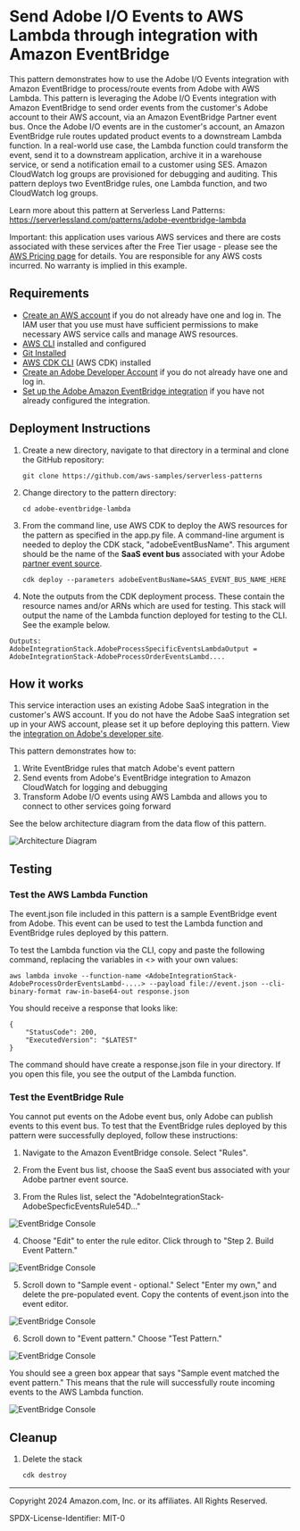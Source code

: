 # Send Adobe I/O Events to AWS Lambda through integration with Amazon EventBridge

This pattern demonstrates how to use the Adobe I/O Events integration with Amazon EventBridge to process/route events from Adobe with AWS Lambda. This pattern is leveraging the Adobe I/O Events integration with Amazon EventBridge to send order events from the customer's Adobe account to their AWS account, via an Amazon EventBridge Partner event bus. Once the Adobe I/O events are in the customer's account, an Amazon EventBridge rule routes updated product events to a downstream Lambda function. In a real-world use case, the Lambda function could transform the event, send it to a downstream application, archive it in a warehouse service, or send a notification email to a customer using SES. Amazon CloudWatch log groups are provisioned for debugging and auditing. This pattern deploys two EventBridge rules, one Lambda function, and two CloudWatch log groups.
    
Learn more about this pattern at Serverless Land Patterns: https://serverlessland.com/patterns/adobe-eventbridge-lambda

Important: this application uses various AWS services and there are costs associated with these services after the Free Tier usage - please see the [AWS Pricing page](https://aws.amazon.com/pricing/) for details. You are responsible for any AWS costs incurred. No warranty is implied in this example.

## Requirements

* [Create an AWS account](https://portal.aws.amazon.com/gp/aws/developer/registration/index.html) if you do not already have one and log in. The IAM user that you use must have sufficient permissions to make necessary AWS service calls and manage AWS resources.
* [AWS CLI](https://docs.aws.amazon.com/cli/latest/userguide/install-cliv2.html) installed and configured
* [Git Installed](https://git-scm.com/book/en/v2/Getting-Started-Installing-Git)
* [AWS CDK CLI](https://docs.aws.amazon.com/cdk/v2/guide/getting_started.html) (AWS CDK) installed
* [Create an Adobe Developer Account](https://www.adobe.com/sign/developer-form.html) if you do not already have one and log in. 
* [Set up the Adobe Amazon EventBridge integration](https://developer.adobe.com/events/docs/guides/amazon_eventbridge/) if you have not already configured the integration.


## Deployment Instructions

1. Create a new directory, navigate to that directory in a terminal and clone the GitHub repository:
    ``` 
    git clone https://github.com/aws-samples/serverless-patterns
    ```
2. Change directory to the pattern directory:
    ```
    cd adobe-eventbridge-lambda
    ```
3. From the command line, use AWS CDK to deploy the AWS resources for the pattern as specified in the app.py file. A command-line argument is needed to deploy the CDK stack, "adobeEventBusName". This argument should be the name of the **SaaS event bus** associated with your Adobe [partner event source](https://docs.aws.amazon.com/eventbridge/latest/userguide/eb-saas.html).
    ```
    cdk deploy --parameters adobeEventBusName=SAAS_EVENT_BUS_NAME_HERE
    ```

4. Note the outputs from the CDK deployment process. These contain the resource names and/or ARNs which are used for testing. This stack will output the name of the Lambda function deployed for testing to the CLI. See the example below. 

```
Outputs:
AdobeIntegrationStack.AdobeProcessSpecificEventsLambdaOutput = AdobeIntegrationStack-AdobeProcessOrderEventsLambd....
```

## How it works

This service interaction uses an existing Adobe SaaS integration in the customer's AWS account. If you do not have the Adobe SaaS integration set up in your AWS account, please set it up before deploying this pattern. View the [integration on Adobe's developer site](https://developer.adobe.com/events/docs/guides/amazon_eventbridge/).

This pattern demonstrates how to:
1. Write EventBridge rules that match Adobe's event pattern
2. Send events from Adobe's EventBridge integration to Amazon CloudWatch for logging and debugging
3. Transform Adobe I/O events using AWS Lambda and allows you to connect to other services going forward

See the below architecture diagram from the data flow of this pattern. 

![Architecture Diagram](./img/readme-arch-diagram.pngreadme-arch-diagram.png)

## Testing

### Test the AWS Lambda Function

The event.json file included in this pattern is a sample EventBridge event from Adobe. This event can be used to test the Lambda function and EventBridge rules deployed by this pattern.

To test the Lambda function via the CLI, copy and paste the following command, replacing the variables in <> with your own values:
```
aws lambda invoke --function-name <AdobeIntegrationStack-AdobeProcessOrderEventsLambd-....> --payload file://event.json --cli-binary-format raw-in-base64-out response.json
```

You should receive a response that looks like: 
```
{
    "StatusCode": 200,
    "ExecutedVersion": "$LATEST"
}
```

The command should have create a response.json file in your directory. If you open this file, you see the output of the Lambda function.  

### Test the EventBridge Rule

You cannot put events on the Adobe event bus, only Adobe can publish events to this event bus. To test that the EventBridge rules deployed by this pattern were successfully deployed, follow these instructions: 

1. Navigate to the Amazon EventBridge console. Select "Rules". 

2. From the Event bus list, choose the SaaS event bus associated with your Adobe partner event source. 

3. From the Rules list, select the "AdobeIntegrationStack-AdobeSpecficEventsRule54D..." 

![EventBridge Console](./img/EBconsole-rules.png)

4. Choose "Edit" to enter the rule editor. Click through to "Step 2. Build Event Pattern." 

![EventBridge Console](./img/BuildEvent.png)

5. Scroll down to "Sample event - optional." Select "Enter my own," and delete the pre-populated event. Copy the contents of event.json into the event editor. 

![EventBridge Console](./img/SampleEvent.png)

6. Scroll down to "Event pattern." Choose "Test Pattern." 

![EventBridge Console](./img/TestEvent.png)

You should see a green box appear that says "Sample event matched the event pattern." This means that the rule will successfully route incoming events to the AWS Lambda function. 

![EventBridge Console](./img/TestEventSuccessful.png)


## Cleanup
 
1. Delete the stack
    ```bash
    cdk destroy
    ```

----
Copyright 2024 Amazon.com, Inc. or its affiliates. All Rights Reserved.

SPDX-License-Identifier: MIT-0